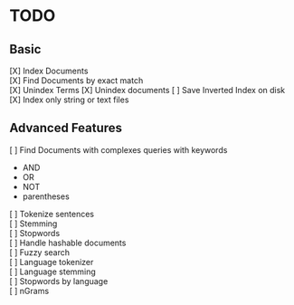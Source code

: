 # TODO

## Basic

[X] Index Documents  
[X] Find Documents by exact match  
[X] Unindex Terms
[X] Unindex documents
[ ] Save Inverted Index on disk  
[X] Index only string or text files  

## Advanced Features

[ ] Find Documents with complexes queries with keywords  
* AND  
* OR  
* NOT  
* parentheses  


[ ] Tokenize sentences  
[ ] Stemming  
[ ] Stopwords  
[ ] Handle hashable documents  
[ ] Fuzzy search  
[ ] Language tokenizer   
[ ] Language stemming  
[ ] Stopwords by language  
[ ] nGrams  
